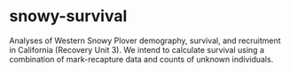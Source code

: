 # snowy-survival
Analyses of Western Snowy Plover demography, survival, and recruitment in California (Recovery Unit 3). We intend to calculate survival using a combination of mark-recapture data and counts of unknown individuals.
